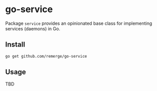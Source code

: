 # go-service

Package `service` provides an opinionated base class for implementing services
(daemons) in Go.

## Install

```bash
go get github.com/remerge/go-service
```

## Usage

TBD
